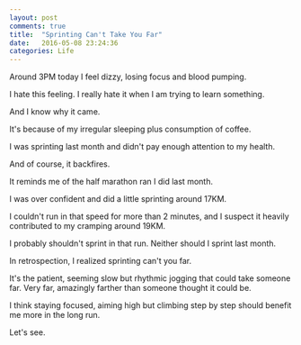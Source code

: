 ```yaml
---
layout: post
comments: true
title:  "Sprinting Can't Take You Far"
date:   2016-05-08 23:24:36
categories: Life
---
```


Around 3PM today I feel dizzy, losing focus and blood pumping. 

I hate this feeling. I really hate it when I am trying to learn something.

And I know why it came.

It's because of my irregular sleeping plus consumption of coffee.

I was sprinting last month and didn't pay enough attention to my health.

And of course, it backfires.

It reminds me of the half marathon ran I did last month. 

I was over confident and did a little sprinting around 17KM. 

I couldn't run in that speed for more than 2 minutes, and I suspect it heavily contributed to my cramping around 19KM.

I probably shouldn't sprint in that run. Neither should I sprint last month.

In retrospection, I realized sprinting can't you far. 

It's the patient, seeming slow but rhythmic jogging that could take someone far. Very far, amazingly farther than someone thought it could be.

I think staying focused, aiming high but climbing step by step should benefit me more in the long run.

Let's see.